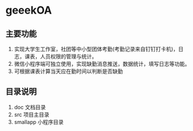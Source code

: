 # geeekOA
## 主要功能
1. 实现大学生工作室，社团等中小型团体考勤(考勤记录来自钉钉打卡机)，日志，课表，人员权限的管理与统计。  
2. 微信小程序端可独立使用，实现缺勤消息推送，数据统计，填写日志等功能。  
3. 可根据课表计算当天应在勤时间以判断是否缺勤
## 目录说明
1. doc  文档目录  
2. src  项目主目录  
3. smallapp 小程序目录
